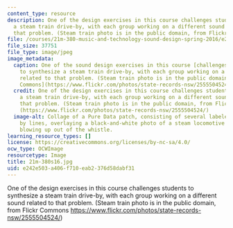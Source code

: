 ```yaml
---
content_type: resource
description: One of the design exercises in this course challenges students to synthesize
  a steam train drive-by, with each group working on a different sound related to
  that problem. (Steam train photo is in the public domain, from Flickr Commons <https://www.flickr.com/photos/state-records-nsw/2555504524/>)
file: /courses/21m-380-music-and-technology-sound-design-spring-2016/e242e503a406f710eab2376d58dabf31_21m-380s16.jpg
file_size: 37751
file_type: image/jpeg
image_metadata:
  caption: One of the sound design exercises in this course [challenges students](/courses/21m-380-music-and-technology-sound-design-spring-2016/pages/instructor-insights/learning-actively-in-groups)
    to synthesize a steam train drive-by, with each group working on a different sound
    related to that problem. (Steam train photo is in the public domain, from [Flickr
    Commons](https://www.flickr.com/photos/state-records-nsw/2555504524/).)
  credit: One of the design exercises in this course challenges students to synthesize
    a steam train drive-by, with each group working on a different sound related to
    that problem. (Steam train photo is in the public domain, from Flickr Commons
    (https://www.flickr.com/photos/state-records-nsw/2555504524/)
  image-alt: Collage of a Pure Data patch, consisting of several labeled boxes connected
    by lines, overlaying a black-and-white photo of a steam locomotive with steam
    blowing up out of the whistle.
learning_resource_types: []
license: https://creativecommons.org/licenses/by-nc-sa/4.0/
ocw_type: OCWImage
resourcetype: Image
title: 21m-380s16.jpg
uid: e242e503-a406-f710-eab2-376d58dabf31
---
```

One of the design exercises in this course challenges students to synthesize a steam train drive-by, with each group working on a different sound related to that problem. (Steam train photo is in the public domain, from Flickr Commons <https://www.flickr.com/photos/state-records-nsw/2555504524/>)